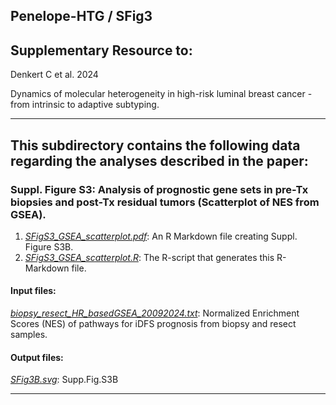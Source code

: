 ## Penelope-HTG / SFig3

## Supplementary Resource to:  

Denkert C et al. 2024 

Dynamics of molecular heterogeneity in high-risk luminal breast cancer - from intrinsic to adaptive subtyping.

************************************************************

## This subdirectory contains the following data regarding the analyses described in the paper:

### Suppl. Figure S3:  Analysis of prognostic gene sets in pre-Tx biopsies and post-Tx residual tumors (Scatterplot of NES from GSEA).

1. [*SFigS3_GSEA_scatterplot.pdf*](https://github.com/tkarn/Penelope-HTG/blob/main/SFig3/SFigS3_GSEA_scatterplot.pdf):  An R Markdown file creating Suppl. Figure S3B.
2. [*SFigS3_GSEA_scatterplot.R*](https://github.com/tkarn/Penelope-HTG/blob/main/SFig3/SFigS3_GSEA_scatterplot.R):  The R-script that generates this R-Markdown file.

#### Input files:
[*biopsy_resect_HR_basedGSEA_20092024.txt*](https://github.com/tkarn/Penelope-HTG/blob/main/SFig5/biopsy_resect_HR_basedGSEA_20092024.txt): Normalized Enrichment Scores (NES) of pathways for iDFS prognosis from biopsy and resect samples.

#### Output files:
[*SFig3B.svg*](https://github.com/tkarn/Penelope-HTG/blob/main/SFig3/SFig3B.svg): Supp.Fig.S3B

************************************************************
